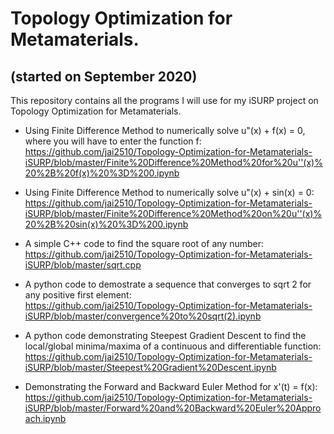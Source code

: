 # Topology Optimization for Metamaterials.
## (started on September 2020)
 This repository contains all the programs I will use for my iSURP project on Topology Optimization for Metamaterials.

- Using Finite Difference Method to numerically solve  u"(x) + f(x) = 0, where you will have to enter the function f: \
https://github.com/jai2510/Topology-Optimization-for-Metamaterials-iSURP/blob/master/Finite%20Difference%20Method%20for%20u''(x)%20%2B%20f(x)%20%3D%200.ipynb

- Using Finite Difference Method to numerically solve  u"(x) + sin(x) = 0: \
 https://github.com/jai2510/Topology-Optimization-for-Metamaterials-iSURP/blob/master/Finite%20Difference%20Method%20on%20u''(x)%20%2B%20sin(x)%20%3D%200.ipynb
 
- A simple C++ code to find the square root of any number: \
 https://github.com/jai2510/Topology-Optimization-for-Metamaterials-iSURP/blob/master/sqrt.cpp

- A python code to demostrate a sequence that converges to sqrt 2 for any positive first element: \
https://github.com/jai2510/Topology-Optimization-for-Metamaterials-iSURP/blob/master/convergence%20to%20sqrt(2).ipynb

- A python code demonstrating Steepest Gradient Descent to find the local/global minima/maxima of a continuous and differentiable function: \
https://github.com/jai2510/Topology-Optimization-for-Metamaterials-iSURP/blob/master/Steepest%20Gradient%20Descent.ipynb

- Demonstrating the Forward and Backward Euler Method for x'(t) = f(x): \
https://github.com/jai2510/Topology-Optimization-for-Metamaterials-iSURP/blob/master/Forward%20and%20Backward%20Euler%20Approach.ipynb
